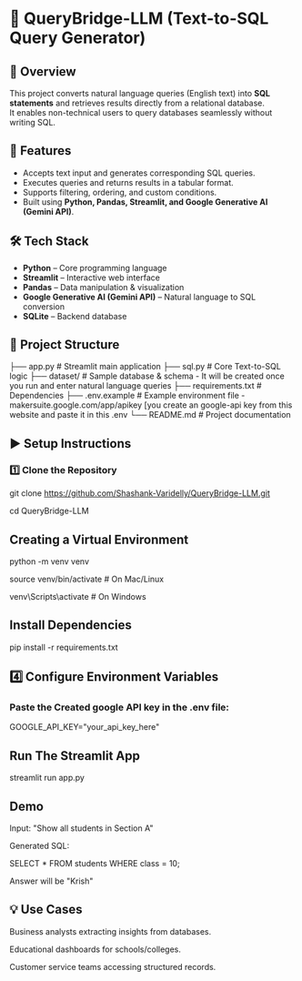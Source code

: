 # 📝 QueryBridge-LLM (Text-to-SQL Query Generator)  

## 🚀 Overview  
This project converts natural language queries (English text) into **SQL statements** and retrieves results directly from a relational database.  
It enables non-technical users to query databases seamlessly without writing SQL.  

## 🎯 Features  
- Accepts text input and generates corresponding SQL queries.  
- Executes queries and returns results in a tabular format.  
- Supports filtering, ordering, and custom conditions.  
- Built using **Python, Pandas, Streamlit, and Google Generative AI (Gemini API)**.  

## 🛠️ Tech Stack  
- **Python** – Core programming language  
- **Streamlit** – Interactive web interface  
- **Pandas** – Data manipulation & visualization  
- **Google Generative AI (Gemini API)** – Natural language to SQL conversion  
- **SQLite** – Backend database  

## 📂 Project Structure  
├── app.py # Streamlit main application
├── sql.py # Core Text-to-SQL logic
├── dataset/ # Sample database & schema - It will be created once you run and enter natural language queries
├── requirements.txt # Dependencies
├── .env.example # Example environment file - makersuite.google.com/app/apikey [you create an google-api key from this website and paste it in this .env
└── README.md # Project documentation


## ▶️ Setup Instructions  

### 1️⃣ Clone the Repository  

git clone https://github.com/Shashank-Varidelly/QueryBridge-LLM.git

cd QueryBridge-LLM

## Creating a Virtual Environment

python -m venv venv

source venv/bin/activate   # On Mac/Linux

venv\Scripts\activate      # On Windows

## Install Dependencies

pip install -r requirements.txt

## 4️⃣ Configure Environment Variables

### Paste the Created google API key in the .env file:

GOOGLE_API_KEY="your_api_key_here"

## Run The Streamlit App

streamlit run app.py


## Demo

Input:
"Show all students in Section A"

Generated SQL:

SELECT * FROM students WHERE class = 10;


Answer will be "Krish"

## 💡 Use Cases

Business analysts extracting insights from databases.

Educational dashboards for schools/colleges.

Customer service teams accessing structured records.


